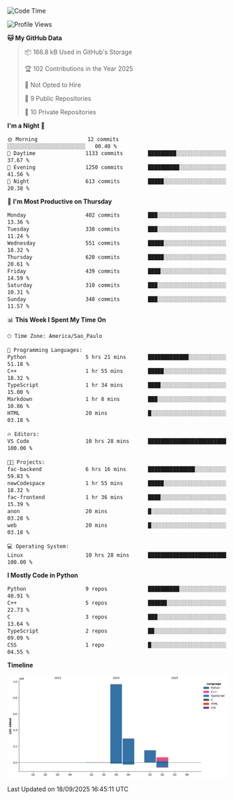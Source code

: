 <!--START_SECTION:waka-->
![Code Time](http://img.shields.io/badge/Code%20Time-4%20hrs%207%20mins-blue)

![Profile Views](http://img.shields.io/badge/Profile%20Views-5-blue)

**🐱 My GitHub Data** 

> 📦 166.8 kB Used in GitHub's Storage 
 > 
> 🏆 102 Contributions in the Year 2025
 > 
> 🚫 Not Opted to Hire
 > 
> 📜 9 Public Repositories 
 > 
> 🔑 10 Private Repositories 
 > 
**I'm a Night 🦉** 

```text
🌞 Morning                12 commits          ░░░░░░░░░░░░░░░░░░░░░░░░░   00.40 % 
🌆 Daytime                1133 commits        █████████░░░░░░░░░░░░░░░░   37.67 % 
🌃 Evening                1250 commits        ██████████░░░░░░░░░░░░░░░   41.56 % 
🌙 Night                  613 commits         █████░░░░░░░░░░░░░░░░░░░░   20.38 % 
```
📅 **I'm Most Productive on Thursday** 

```text
Monday                   402 commits         ███░░░░░░░░░░░░░░░░░░░░░░   13.36 % 
Tuesday                  338 commits         ███░░░░░░░░░░░░░░░░░░░░░░   11.24 % 
Wednesday                551 commits         █████░░░░░░░░░░░░░░░░░░░░   18.32 % 
Thursday                 620 commits         █████░░░░░░░░░░░░░░░░░░░░   20.61 % 
Friday                   439 commits         ████░░░░░░░░░░░░░░░░░░░░░   14.59 % 
Saturday                 310 commits         ███░░░░░░░░░░░░░░░░░░░░░░   10.31 % 
Sunday                   348 commits         ███░░░░░░░░░░░░░░░░░░░░░░   11.57 % 
```


📊 **This Week I Spent My Time On** 

```text
🕑︎ Time Zone: America/Sao_Paulo

💬 Programming Languages: 
Python                   5 hrs 21 mins       █████████████░░░░░░░░░░░░   51.18 % 
C++                      1 hr 55 mins        █████░░░░░░░░░░░░░░░░░░░░   18.32 % 
TypeScript               1 hr 34 mins        ████░░░░░░░░░░░░░░░░░░░░░   15.00 % 
Markdown                 1 hr 8 mins         ███░░░░░░░░░░░░░░░░░░░░░░   10.86 % 
HTML                     20 mins             █░░░░░░░░░░░░░░░░░░░░░░░░   03.18 % 

🔥 Editors: 
VS Code                  10 hrs 28 mins      █████████████████████████   100.00 % 

🐱‍💻 Projects: 
fac-backend              6 hrs 16 mins       ███████████████░░░░░░░░░░   59.83 % 
newCodespace             1 hr 55 mins        █████░░░░░░░░░░░░░░░░░░░░   18.32 % 
fac-frontend             1 hr 36 mins        ████░░░░░░░░░░░░░░░░░░░░░   15.39 % 
anon                     20 mins             █░░░░░░░░░░░░░░░░░░░░░░░░   03.28 % 
web                      20 mins             █░░░░░░░░░░░░░░░░░░░░░░░░   03.18 % 

💻 Operating System: 
Linux                    10 hrs 28 mins      █████████████████████████   100.00 % 
```

**I Mostly Code in Python** 

```text
Python                   9 repos             ██████████░░░░░░░░░░░░░░░   40.91 % 
C++                      5 repos             ██████░░░░░░░░░░░░░░░░░░░   22.73 % 
C                        3 repos             ███░░░░░░░░░░░░░░░░░░░░░░   13.64 % 
TypeScript               2 repos             ██░░░░░░░░░░░░░░░░░░░░░░░   09.09 % 
CSS                      1 repo              █░░░░░░░░░░░░░░░░░░░░░░░░   04.55 % 
```



**Timeline**

![Lines of Code chart](https://raw.githubusercontent.com/CristhianKapelinski/CristhianKapelinski/main/assets/bar_graph.png)


 Last Updated on 18/09/2025 16:45:11 UTC
<!--END_SECTION:waka-->
